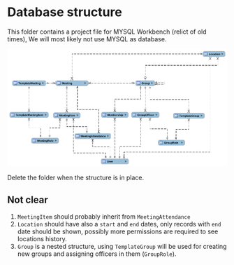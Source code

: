 # Database structure

This folder contains a project file for MYSQL Workbench (relict of old times),
We will most likely not use MYSQL as database.

[![Proposed DB structure](./asi-portal-db-structure.png)](./asi-portal-db-structure.png)

Delete the folder when the structure is in place.

## Not clear

1. `MeetingItem` should probably inherit from `MeetingAttendance`
2. `Location` should have also a `start` and `end` dates, 
    only records with `end` date should be shown,
    possibly more permissions are required to see locations history.
3. `Group` is a nested structure, using `TemplateGroup` will be used for 
    creating new groups and assigning officers in them (`GroupRole`).